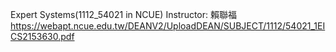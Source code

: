 Expert Systems(1112_54021 in NCUE)
Instructor: 賴聯福
https://webapt.ncue.edu.tw/DEANV2/UploadDEAN/SUBJECT/1112/54021_1EICS2153630.pdf
